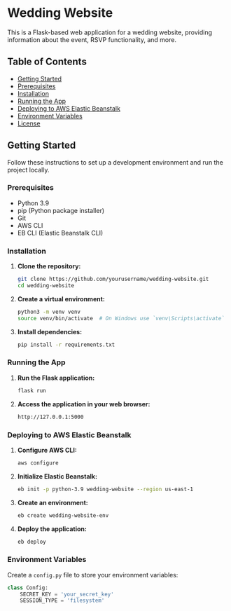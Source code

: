# Wedding Website

This is a Flask-based web application for a wedding website, providing information about the event, RSVP functionality, and more.

## Table of Contents

- [Getting Started](#getting-started)
- [Prerequisites](#prerequisites)
- [Installation](#installation)
- [Running the App](#running-the-app)
- [Deploying to AWS Elastic Beanstalk](#deploying-to-aws-elastic-beanstalk)
- [Environment Variables](#environment-variables)
- [License](#license)

## Getting Started

Follow these instructions to set up a development environment and run the project locally.

### Prerequisites

- Python 3.9
- pip (Python package installer)
- Git
- AWS CLI
- EB CLI (Elastic Beanstalk CLI)

### Installation

1. **Clone the repository:**

   ```sh
   git clone https://github.com/yourusername/wedding-website.git
   cd wedding-website
   ```

2. **Create a virtual environment:**

   ```sh
   python3 -m venv venv
   source venv/bin/activate  # On Windows use `venv\Scripts\activate`
   ```

3. **Install dependencies:**

   ```sh
   pip install -r requirements.txt
   ```

### Running the App

1. **Run the Flask application:**

   ```sh
   flask run
   ```

2. **Access the application in your web browser:**

   ```sh
   http://127.0.0.1:5000
   ```

### Deploying to AWS Elastic Beanstalk

1. **Configure AWS CLI:**

   ```sh
   aws configure
   ```

2. **Initialize Elastic Beanstalk:**

   ```sh
   eb init -p python-3.9 wedding-website --region us-east-1
   ```

3. **Create an environment:**

   ```sh
   eb create wedding-website-env
   ```

4. **Deploy the application:**

   ```sh
   eb deploy
   ```

### Environment Variables

Create a `config.py` file to store your environment variables:

```python
class Config:
    SECRET_KEY = 'your_secret_key'
    SESSION_TYPE = 'filesystem'
```